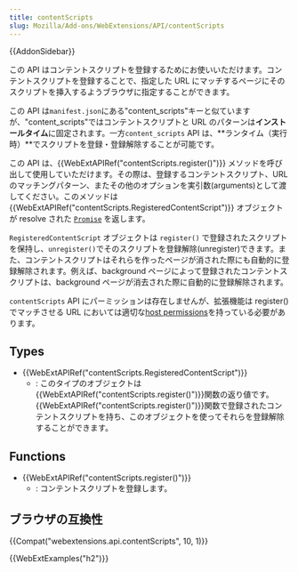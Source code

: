 ```yaml
---
title: contentScripts
slug: Mozilla/Add-ons/WebExtensions/API/contentScripts
---
```

{{AddonSidebar}}

この API はコンテントスクリプトを登録するためにお使いいただけます。コンテントスクリプトを登録することで、指定した URL にマッチするページにそのスクリプトを挿入するようブラウザに指定することができます。

この API は`manifest.json`にある"content_scripts"キーと似ていますが、"content_scripts"ではコンテントスクリプトと URL のパターンは**インストールタイム**に固定されます。一方`content_scripts` API は、**ランタイム（実行時）**でスクリプトを登録・登録解除することが可能です。

この API は、{{WebExtAPIRef("contentScripts.register()")}} メソッドを呼び出して使用していただけます。その際は、登録するコンテントスクリプト、URL のマッチングパターン、またその他のオプションを実引数(arguments)として渡してください。このメソッドは{{WebExtAPIRef("contentScripts.RegisteredContentScript")}} オブジェクトが resolve された [`Promise`](/ja/docs/Web/JavaScript/Reference/Global_Objects/Promise) を返します。

`RegisteredContentScript` オブジェクトは `register()` で登録されたスクリプトを保持し、`unregister()`でそのスクリプトを登録解除(unregister)できます。また、コンテントスクリプトはそれらを作ったページが消された際にも自動的に登録解除されます。例えば、background ページによって登録されたコンテントスクリプトは、background ページが消去された際に自動的に登録解除されます。

`contentScripts` API にパーミッションは存在しませんが、拡張機能は register()でマッチさせる URL においては適切な[host permissions](/ja/Add-ons/WebExtensions/manifest.json/permissions#Host_permissions)を持っている必要があります。

## Types

- {{WebExtAPIRef("contentScripts.RegisteredContentScript")}}
  - : このタイプのオブジェクトは{{WebExtAPIRef("contentScripts.register()")}}関数の返り値です。{{WebExtAPIRef("contentScripts.register()")}}関数で登録されたコンテントスクリプトを持ち、このオブジェクトを使ってそれらを登録解除することができます。

## Functions

- {{WebExtAPIRef("contentScripts.register()")}}
  - : コンテントスクリプトを登録します。

## ブラウザの互換性

{{Compat("webextensions.api.contentScripts", 10, 1)}}

{{WebExtExamples("h2")}}
